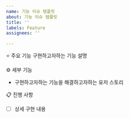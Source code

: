 ```yaml
---
name: 기능 이슈 템플릿
about: 기능 이슈 템플릿
title: ''
labels: Feature
assignees: ''

---
```


⭐ 주요 기능
구현하고자하는 기능 설명

⚙ 세부 기능
- 구현하고자하는 기능을 해결하고자하는 유저 스토리

📋 진행 사항
 - [ ] 상세 구현 내용
